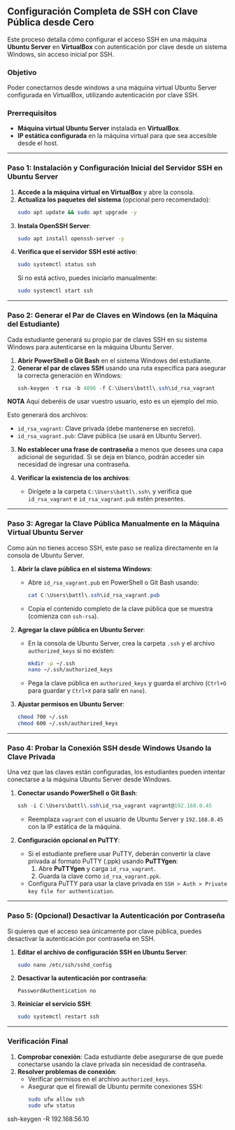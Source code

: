 ## Configuración Completa de SSH con Clave Pública desde Cero

Este proceso detalla cómo configurar el acceso SSH en una máquina **Ubuntu Server** en **VirtualBox** con autenticación por clave desde un sistema Windows, sin acceso inicial por SSH.

### Objetivo
Poder conectarnos desde windows  a una máquina virtual Ubuntu Server configurada en VirtualBox, utilizando autenticación por clave SSH.

### Prerrequisitos
- **Máquina virtual Ubuntu Server** instalada en **VirtualBox**.
- **IP estática configurada** en la máquina virtual para que sea accesible desde el host.

---

### Paso 1: Instalación y Configuración Inicial del Servidor SSH en Ubuntu Server

1. **Accede a la máquina virtual en VirtualBox** y abre la consola.
2. **Actualiza los paquetes del sistema** (opcional pero recomendado):
   ```bash
   sudo apt update && sudo apt upgrade -y
   ```
3. **Instala OpenSSH Server**:
   ```bash
   sudo apt install openssh-server -y
   ```
4. **Verifica que el servidor SSH esté activo**:
   ```bash
   sudo systemctl status ssh
   ```
   Si no está activo, puedes iniciarlo manualmente:
   ```bash
   sudo systemctl start ssh
   ```

---

### Paso 2: Generar el Par de Claves en Windows (en la Máquina del Estudiante)

Cada estudiante generará su propio par de claves SSH en su sistema Windows para autenticarse en la máquina Ubuntu Server.

1. **Abrir PowerShell o Git Bash** en el sistema Windows del estudiante.
2. **Generar el par de claves SSH** usando una ruta específica para asegurar la correcta generación en Windows:
   ```powershell
   ssh-keygen -t rsa -b 4096 -f C:\Users\battl\.ssh\id_rsa_vagrant
   ```

**NOTA** Aquí deberéis de usar vuestro usuario, esto es un ejemplo del mio.

   Esto generará dos archivos:
   - `id_rsa_vagrant`: Clave privada (debe mantenerse en secreto).
   - `id_rsa_vagrant.pub`: Clave pública (se usará en Ubuntu Server).

3. **No establecer una frase de contraseña** a menos que desees una capa adicional de seguridad. Si se deja en blanco, podrán acceder sin necesidad de ingresar una contraseña.

4. **Verificar la existencia de los archivos**:
   - Dirígete a la carpeta `C:\Users\battl\.ssh\` y verifica que `id_rsa_vagrant` e `id_rsa_vagrant.pub` estén presentes.

---

### Paso 3: Agregar la Clave Pública Manualmente en la Máquina Virtual Ubuntu Server

Como aún no tienes acceso SSH, este paso se realiza directamente en la consola de Ubuntu Server.

1. **Abrir la clave pública en el sistema Windows**:
   - Abre `id_rsa_vagrant.pub` en PowerShell o Git Bash usando:
     ```powershell
     cat C:\Users\battl\.ssh\id_rsa_vagrant.pub
     ```
   - Copia el contenido completo de la clave pública que se muestra (comienza con `ssh-rsa`).

2. **Agregar la clave pública en Ubuntu Server**:
   - En la consola de Ubuntu Server, crea la carpeta `.ssh` y el archivo `authorized_keys` si no existen:
     ```bash
     mkdir -p ~/.ssh
     nano ~/.ssh/authorized_keys
     ```
   - Pega la clave pública en `authorized_keys` y guarda el archivo (`Ctrl+O` para guardar y `Ctrl+X` para salir en `nano`).

3. **Ajustar permisos en Ubuntu Server**:
   ```bash
   chmod 700 ~/.ssh
   chmod 600 ~/.ssh/authorized_keys
   ```

---

### Paso 4: Probar la Conexión SSH desde Windows Usando la Clave Privada

Una vez que las claves están configuradas, los estudiantes pueden intentar conectarse a la máquina Ubuntu Server desde Windows.

1. **Conectar usando PowerShell o Git Bash**:
   ```powershell
   ssh -i C:\Users\battl\.ssh\id_rsa_vagrant vagrant@192.168.0.45
   ```
   - Reemplaza `vagrant` con el usuario de Ubuntu Server y `192.168.0.45` con la IP estática de la máquina.

2. **Configuración opcional en PuTTY**:
   - Si el estudiante prefiere usar PuTTY, deberán convertir la clave privada al formato PuTTY (.ppk) usando **PuTTYgen**:
     1. Abre **PuTTYgen** y carga `id_rsa_vagrant`.
     2. Guarda la clave como `id_rsa_vagrant.ppk`.
   - Configura PuTTY para usar la clave privada en `SSH > Auth > Private key file for authentication`.

---

### Paso 5: (Opcional) Desactivar la Autenticación por Contraseña

Si quieres que el acceso sea únicamente por clave pública, puedes desactivar la autenticación por contraseña en SSH.

1. **Editar el archivo de configuración SSH en Ubuntu Server**:
   ```bash
   sudo nano /etc/ssh/sshd_config
   ```
2. **Desactivar la autenticación por contraseña**:
   ```plaintext
   PasswordAuthentication no
   ```
3. **Reiniciar el servicio SSH**:
   ```bash
   sudo systemctl restart ssh
   ```

---

### Verificación Final

1. **Comprobar conexión**: Cada estudiante debe asegurarse de que puede conectarse usando la clave privada sin necesidad de contraseña.
2. **Resolver problemas de conexión**:
   - Verificar permisos en el archivo `authorized_keys`.
   - Asegurar que el firewall de Ubuntu permite conexiones SSH:
     ```bash
     sudo ufw allow ssh
     sudo ufw status
     ```
ssh-keygen -R 192.168.56.10